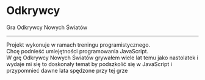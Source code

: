 # Odkrywcy
Gra Odkrywcy Nowych Światów<br />
<hr /> 
Projekt wykonuje w ramach treningu programistycznego.<br /> 
Chcę podnieść umiejętności programowania JavaScript.<br /> 
W grę Odkrywcy Nowych Światów grywałem wiele lat temu jako nastolatek i wydaje mi się to doskonały temat by podszkolić się w JavaScript i przypomnieć dawne lata spędzone przy tej grze


